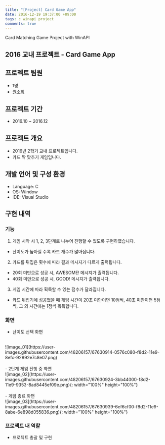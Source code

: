 ```yaml
---
title: "[Project] Card Game App"
date: 2016-12-19 19:37:00 +09:00
tags: c winapi project
comments: true
---
```


Card Matching Game Project with WinAPI

## 2016 교내 프로젝트 - Card Game App

## 프로젝트 팀원
- 1명
- [원소희](https://github.com/infiduk)

## 프로젝트 기간
- 2016.10 ~ 2016.12

## 프로젝트 개요
- 2016년 2학기 교내 프로젝트입니다.
- 카드 짝 맞추기 게임입니다.

## 개발 언어 및 구성 환경
- Language: C
- OS: Window
- IDE: Visual Studio

## 구현 내역

### 기능
1. 게임 시작 시 1, 2, 3단계로 나누어 진행할 수 있도록 구현하였습니다.
  - 난이도가 높아질 수록 카드 개수가 많아집니다.
2. 카드를 뒤집은 횟수에 따라 결과 메시지가 다르게 출력됩니다.
  - 20회 미만으로 성공 시, AWESOME! 메시지가 출력됩니다.
  - 40회 미만으로 성공 시, GOOD! 메시지가 출력됩니다.
3. 게임 시간에 따라 획득할 수 있는 점수가 달라집니다.
  - 카드 뒤집기에 성공했을 때 게임 시간이 20초 미만이면 10점씩, 40초 미만이면 5점씩, 그 외 시간에는 1점씩 획득합니다.

### 화면
- 난이도 선택 화면
<br />
![image_01](https://user-images.githubusercontent.com/48206157/67630914-0576c080-f8d2-11e9-8efc-92892e7c8e07.png)
<br />
<br />
- 2단계 게임 진행 중 화면
<br />
![image_02](https://user-images.githubusercontent.com/48206157/67630924-3bb44000-f8d2-11e9-9353-8ad8445ef09e.png){: width="100%" height="100%"}
<br />
<br />
- 게임 종료 화면
<br />
![image_03](https://user-images.githubusercontent.com/48206157/67630939-6ef6cf00-f8d2-11e9-8abe-6e898d055836.png){: width="100%" height="100%"}

### 프로젝트 내 역할
- 프로젝트 총괄 및 구현

<!-- ## Github
- [Card Game App Github Link](https://github.com/infiduk) -->